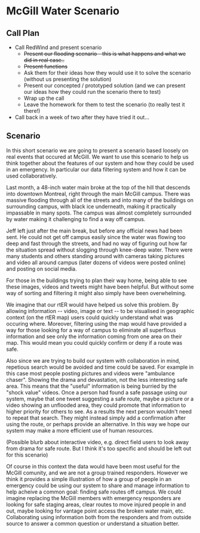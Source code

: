 # McGill Water Scenario

## Call Plan

* Call RedWind and present scenario
	* <s>Present our flooding scenario - this is what happens and what we did in real case..</s>
	* <s>Present functions </s>
	* Ask them for their ideas how they would use it to solve the scenario (without us presenting the solution)
	* Present our concepted / prototyped solution (and we can present our ideas how they could run the scenario there to test)
	* Wrap up the call 
	* Leave the homework for them to test the scenario (to really test it there!)
* Call back in a week of two after they have tried it out...

## Scenario
In this short scenario we are going to present a scenario based loosely on real events that occured at McGill. We want to use this scenario to help us think together about the features of our system and how they could be used in an emergency. In particular our data filtering system and how it can be used collaboratively.

Last month, a 48-inch water main broke at the top of the hill that descends into downtown Montreal, right through the main McGill campus. There was massive flooding through all of the streets and into many of the buildings on surrounding campus, with black ice underneath, making it practically impassable in many spots. The campus was almost completely surrounded by water making it challenging to find a way off campus.

Jeff left just after the main break, but before any official news had been sent. He could not get off campus easily since the water was flowing too deep and fast through the streets, and had no way of figuring out how far the situation spread without slogging through knee-deep water. There were many students and others standing around with cameras taking pictures and video all around campus (later dozens of videos were posted online) and posting on social media.

For those in the buildings trying to plan their way home, being able to see these images, videos and tweets might have been helpful. But without some way of sorting and filtering it might also simply have been overwhelming. 

We imagine that our rtER would have helped us solve this problem. By allowing information -- video, image or text -- to be visualised in geographic context (on the rtER map) users could quickly understand what was occuring where. Moreover, filtering using the map would have provided a way for those looking for a way of campus to eliminate all superflous information and see only the information coming from one area on their map. This would mean you could quickly confirm or deny if a route was safe. 

Also since we are trying to build our system with collaboration in mind, repetious search would be avoided and time could be saved. For example in this case most people posting pictures and videos were "ambulance chaser". Showing the drama and devastation, not the less interesting safe area. This means that the "useful" information is being burried by the "shock value" videos. Once a person had found a safe passage using our system, maybe that one tweet suggesting a safe route, maybe a picture or a video showing an unflooded area, they could promote that information to higher priority for others to see. As a results the next person wouldn't need to repeat that search. They might instead simply add a confirmation after using the route, or perhaps provide an alternative. In this way we hope our system may make a more efficient use of human resources.

(Possible blurb about interactive video, e.g. direct field users to look away from drama for safe route. But I think it's too specific and should be left out for this scenario)

Of course in this context the data would have been most useful for the McGill comunity, and we are not a group trained responders. However we think it provides a simple illustration of how a group of people in an emergency could be using our system to share and manage information to help acheive a common goal: finding safe routes off campus. We could imagine replacing the McGill members with emergency responders are looking for safe staging areas, clear routes to move injured people in and out, maybe looking for vantage point access the broken water main, etc. Collaborating using information both from the responders and from outside source to answer a common question or understand a situation better.